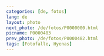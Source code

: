 ```yaml
---
categories: [de, fotos]
lang: de
layout: photo
next_photo: /de/fotos/P0000000.html
picname: P0000483
prev_photo: /de/fotos/P0000482.html
tags: [Fotofalle, Hyenas]
---
```

